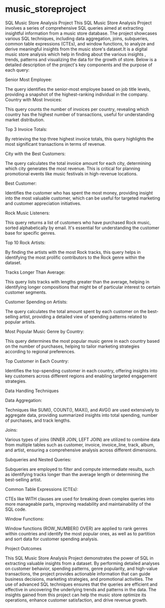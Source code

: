 # music_storeproject
SQL Music Store Analysis Project
This SQL Music Store Analysis Project involves a series of comprehensive SQL queries aimed at extracting insightful information from a music store database. The project showcases various SQL techniques, including data aggregation, joins, subqueries, common table expressions (CTEs), and window functions, to analyze and derive meaningful insights from the music store's dataset.It is a digital music store analysis which help in finding about the various insights , trends, patterns and visualizing the data for the growth of store. Below is a detailed description of the project's key components and the purpose of each query:

Senior Most Employee:

The query identifies the senior-most employee based on job title levels, providing a snapshot of the highest-ranking individual in the company.
Country with Most Invoices:

This query counts the number of invoices per country, revealing which country has the highest number of transactions, useful for understanding market distribution.

Top 3 Invoice Totals:

By retrieving the top three highest invoice totals, this query highlights the most significant transactions in terms of revenue.

City with the Best Customers:

The query calculates the total invoice amount for each city, determining which city generates the most revenue. This is critical for planning promotional events like music festivals in high-revenue locations.

Best Customer:

Identifies the customer who has spent the most money, providing insight into the most valuable customer, which can be useful for targeted marketing and customer appreciation initiatives.

Rock Music Listeners:

This query returns a list of customers who have purchased Rock music, sorted alphabetically by email. It's essential for understanding the customer base for specific genres.

Top 10 Rock Artists:

By finding the artists with the most Rock tracks, this query helps in identifying the most prolific contributors to the Rock genre within the dataset.

Tracks Longer Than Average:

This query lists tracks with lengths greater than the average, helping in identifying longer compositions that might be of particular interest to certain customer segments.

Customer Spending on Artists:

The query calculates the total amount spent by each customer on the best-selling artist, providing a detailed view of spending patterns related to popular artists.

Most Popular Music Genre by Country:

This query determines the most popular music genre in each country based on the number of purchases, helping to tailor marketing strategies according to regional preferences.

Top Customer in Each Country:

Identifies the top-spending customer in each country, offering insights into key customers across different regions and enabling targeted engagement strategies.

Data Handling Techniques

Data Aggregation:

Techniques like SUM(), COUNT(), MAX(), and AVG() are used extensively to aggregate data, providing summarized insights into total spending, number of purchases, and track lengths.

Joins:

Various types of joins (INNER JOIN, LEFT JOIN) are utilized to combine data from multiple tables such as customer, invoice, invoice_line, track, album, and artist, ensuring a comprehensive analysis across different dimensions.

Subqueries and Nested Queries:

Subqueries are employed to filter and compute intermediate results, such as identifying tracks longer than the average length or determining the best-selling artist.

Common Table Expressions (CTEs):

CTEs like WITH clauses are used for breaking down complex queries into more manageable parts, improving readability and maintainability of the SQL code.

Window Functions:

Window functions (ROW_NUMBER() OVER) are applied to rank genres within countries and identify the most popular ones, as well as to partition and sort data for customer spending analysis.

Project Outcomes

This SQL Music Store Analysis Project demonstrates the power of SQL in extracting valuable insights from a dataset. By performing detailed analyses on customer behavior, spending patterns, genre popularity, and high-value transactions, the project provides actionable information that can guide business decisions, marketing strategies, and promotional activities. The use of advanced SQL techniques ensures that the queries are efficient and effective in uncovering the underlying trends and patterns in the data. The insights gained from this project can help the music store optimize its operations, enhance customer satisfaction, and drive revenue growth.








